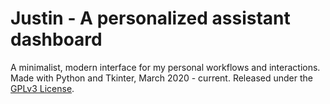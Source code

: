 # Justin - A personalized assistant dashboard
A minimalist, modern interface for my personal workflows and interactions.
Made with Python and Tkinter, March 2020 - current.
Released under the [GPLv3 License](https://www.gnu.org/licenses/gpl-3.0.en.html).